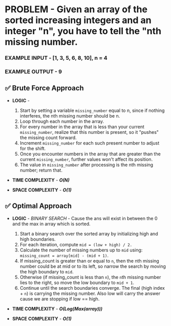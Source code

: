 # PROBLEM - Given an array of the sorted increasing integers and an integer "n", you have to tell the "nth missing number.

### EXAMPLE INPUT - [1, 3, 5, 6, 8, 10], n = 4
### EXAMPLE OUTPUT - 9

## ✅ Brute Force Approach

- **LOGIC** - 
    1. Start by setting a variable `missing_number` equal to n, since if nothing interferes, the nth missing number should be n.  
    2. Loop through each number in the array.  
    3. For every number in the array that is less than your current `missing_number`, realize that this number is present, so it "pushes" the missing count forward.  
    4. Increment `missing_number` for each such present number to adjust for the shift.  
    5. Once you encounter numbers in the array that are greater than the current `missing_number`, further values won't affect its position.  
    6. The value in `missing_number` after processing is the nth missing number; return that.


- **TIME COMPLEXITY** - ***O(N)***
- **SPACE COMPLEXITY** - ***O(1)***

## ✅ Optimal Approach

- **LOGIC** - *BINARY SEARCH* - Cause the ans will exist in between the 0 and the max in array which is sorted.
    1. Start a binary search over the sorted array by initializing high and high boundaries.
    2. For each iteration, compute `mid = (low + high) / 2.`
    3. Calculate the number of missing numbers up to `mid` using:` missing_count = array[mid] - (mid + 1)`.
    4. If missing_count is greater than or equal to `n`, then the nth missing number could be at mid or to its left, so narrow the search by moving the high boundary to `mid`.
    5. Otherwise (if missing_count is less than `n`), the `n`th missing number lies to the right, so move the low boundary to `mid + 1`.
    6. Continue until the search boundaries converge. The final (high index + `n`) is carrying the missing number. Also low will carry the answer cause we are stopping if low == high.


- **TIME COMPLEXITY** - ***O(Log(Max(array)))***
- **SPACE COMPLEXITY** - ***O(1)***